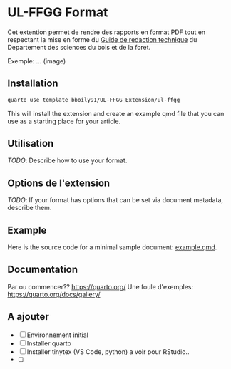 # UL-FFGG Format

Cet extention permet de rendre des rapports en format PDF tout en respectant la mise en forme du [Guide de redaction technique](https://www.scribd.com/document/791459777/Guide-de-Redaction-2012-2) du Departement des sciences du bois et de la foret.

Exemple: ... (image)

## Installation

```bash
quarto use template bboily91/UL-FFGG_Extension/ul-ffgg
```

This will install the extension and create an example qmd file that you can use as a starting place for your article.

## Utilisation

*TODO*: Describe how to use your format.

## Options de l'extension

*TODO*: If your format has options that can be set via document metadata, describe them.

## Example

Here is the source code for a minimal sample document: [example.qmd](example.qmd).

## Documentation

Par ou commencer?? https://quarto.org/
Une foule d'exemples: https://quarto.org/docs/gallery/

## A ajouter

- [ ] Environnement initial
- [ ] Installer quarto
- [ ] Installer tinytex (VS Code, python) a voir pour RStudio..
- [ ] 
